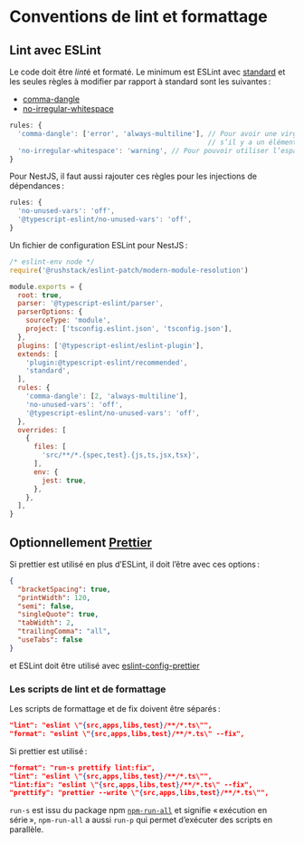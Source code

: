 # Conventions de lint et formattage

## Lint avec ESLint

Le code doit être *lint*é et formaté. Le minimum est ESLint avec [standard](https://standardjs.com/) et les seules règles à modifier par rapport à standard sont les suivantes :

- [comma-dangle](https://eslint.org/docs/latest/rules/comma-dangle)
- [no-irregular-whitespace](https://eslint.org/docs/latest/rules/no-irregular-whitespace)

```javascript
rules: {
  'comma-dangle': ['error', 'always-multiline'], // Pour avoir une virgule au dernier élément des listes
                                                 // s’il y a un élément par ligne
  'no-irregular-whitespace': 'warning', // Pour pouvoir utiliser l’espace fine insécable devant les signes : ; ? et !
}
```

Pour NestJS, il faut aussi rajouter ces règles pour les injections de dépendances :

```javascript
rules: {
  'no-unused-vars': 'off',
  '@typescript-eslint/no-unused-vars': 'off',
}
```

Un fichier de configuration ESLint pour NestJS :

```javascript
/* eslint-env node */
require('@rushstack/eslint-patch/modern-module-resolution')

module.exports = {
  root: true,
  parser: '@typescript-eslint/parser',
  parserOptions: {
    sourceType: 'module',
    project: ['tsconfig.eslint.json', 'tsconfig.json'],
  },
  plugins: ['@typescript-eslint/eslint-plugin'],
  extends: [
    'plugin:@typescript-eslint/recommended',
    'standard',
  ],
  rules: {
    'comma-dangle': [2, 'always-multiline'],
    'no-unused-vars': 'off',
    '@typescript-eslint/no-unused-vars': 'off',
  },
  overrides: [
    {
      files: [
        'src/**/*.{spec,test}.{js,ts,jsx,tsx}',
      ],
      env: {
        jest: true,
      },
    },
  ],
}
```

## Optionnellement [Prettier](https://prettier.io/)

Si prettier est utilisé en plus d’ESLint, il doit l’être avec ces options :

```json
{
  "bracketSpacing": true,
  "printWidth": 120,
  "semi": false,
  "singleQuote": true,
  "tabWidth": 2,
  "trailingComma": "all",
  "useTabs": false
}
```

et ESLint doit être utilisé avec [eslint-config-prettier](https://github.com/prettier/eslint-config-prettier)

### Les scripts de lint et de formattage

Les scripts de formattage et de fix doivent être séparés :

```json
"lint": "eslint \"{src,apps,libs,test}/**/*.ts\"",
"format": "eslint \"{src,apps,libs,test}/**/*.ts\" --fix",
```

Si prettier est utilisé :

```json
"format": "run-s prettify lint:fix",
"lint": "eslint \"{src,apps,libs,test}/**/*.ts\"",
"lint:fix": "eslint \"{src,apps,libs,test}/**/*.ts\" --fix",
"prettify": "prettier --write \"{src,apps,libs,test}/**/*.ts\"",
```

`run-s` est issu du package npm [`npm-run-all`](https://github.com/mysticatea/npm-run-all) et signifie « exécution en série », `npm-run-all` a aussi `run-p` qui permet d’exécuter des scripts en parallèle.
